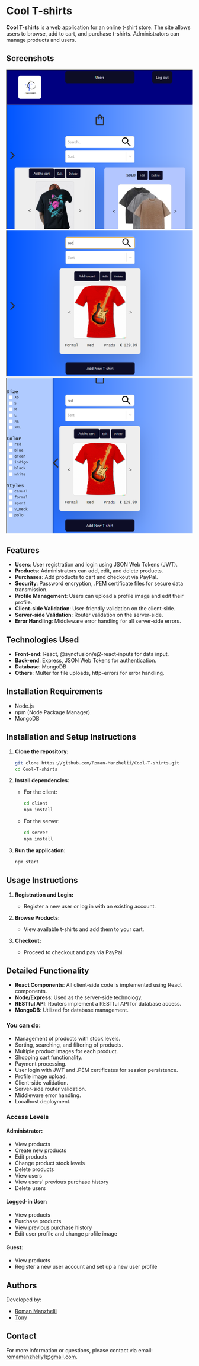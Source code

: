 # Cool T-shirts

**Cool T-shirts** is a web application for an online t-shirt store. The site allows users to browse, add to cart, and purchase t-shirts. Administrators can manage products and users.

## Screenshots

![Screenshot 1](./img/200956.png)
![Screenshot 2](./img/202545.png)
![Screenshot 3](./img/202632.png)

## Features

- **Users**: User registration and login using JSON Web Tokens (JWT).
- **Products**: Administrators can add, edit, and delete products.
- **Purchases**: Add products to cart and checkout via PayPal.
- **Security**: Password encryption, .PEM certificate files for secure data transmission.
- **Profile Management**: Users can upload a profile image and edit their profile.
- **Client-side Validation**: User-friendly validation on the client-side.
- **Server-side Validation**: Router validation on the server-side.
- **Error Handling**: Middleware error handling for all server-side errors.

## Technologies Used

- **Front-end**: React, @syncfusion/ej2-react-inputs for data input.
- **Back-end**: Express, JSON Web Tokens for authentication.
- **Database**: MongoDB
- **Others**: Multer for file uploads, http-errors for error handling.

## Installation Requirements

- Node.js
- npm (Node Package Manager)
- MongoDB

## Installation and Setup Instructions

1. **Clone the repository:**
   ```bash
   git clone https://github.com/Roman-Manzhelii/Cool-T-shirts.git
   cd Cool-T-shirts
   ```

2. **Install dependencies:**
   - For the client:
     ```bash
     cd client
     npm install
     ```
   - For the server:
     ```bash
     cd server
     npm install
     ```

3. **Run the application:**
   ```bash
   npm start
   ```

## Usage Instructions

1. **Registration and Login:**
   - Register a new user or log in with an existing account.

2. **Browse Products:**
   - View available t-shirts and add them to your cart.

3. **Checkout:**
   - Proceed to checkout and pay via PayPal.

## Detailed Functionality

- **React Components**: All client-side code is implemented using React components.
- **Node/Express**: Used as the server-side technology.
- **RESTful API**: Routers implement a RESTful API for database access.
- **MongoDB**: Utilized for database management.

### You can do:

- Management of products with stock levels.
- Sorting, searching, and filtering of products.
- Multiple product images for each product.
- Shopping cart functionality.
- Payment processing.
- User login with JWT and .PEM certificates for session persistence.
- Profile image upload.
- Client-side validation.
- Server-side router validation.
- Middleware error handling.
- Localhost deployment.

### Access Levels

#### Administrator:
- View products
- Create new products
- Edit products
- Change product stock levels
- Delete products
- View users
- View users' previous purchase history
- Delete users

#### Logged-in User:
- View products
- Purchase products
- View previous purchase history
- Edit user profile and change profile image

#### Guest:
- View products
- Register a new user account and set up a new user profile

## Authors

Developed by:
- [Roman Manzhelii](https://github.com/Roman-Manzhelii)
- [Tony](https://github.com/tony4win)

## Contact

For more information or questions, please contact via email: romamanzheliy1@gmail.com.
